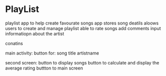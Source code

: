 # PlayList
playlist app to help create favourate songs
app stores song deatils
aloows users to create and manage playlist
able to rate songs
add comments
input informatiopn about the artist


conatins

main activity:
button for:
song title
artistname

second screen:
button to display songs
button to calculate and display the average rating
buttton to main screen
